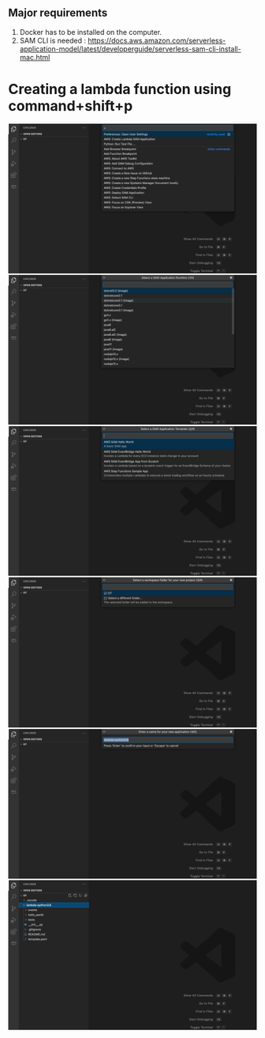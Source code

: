 ## Major requirements ##
1. Docker has to be installed on the computer.
2. SAM CLI is needed : https://docs.aws.amazon.com/serverless-application-model/latest/developerguide/serverless-sam-cli-install-mac.html

# Creating a lambda function  using command+shift+p #
<img src="img/img1.png"/>
<img src="img/img2.png"/>
<img src="img/img3.png"/>
<img src="img/img4.png"/>
<img src="img/img5.png"/>
<img src="img/img6.png"/>
